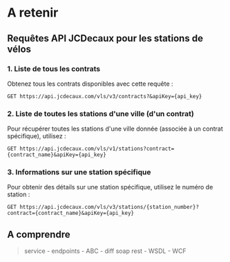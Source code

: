 # A retenir 

## Requêtes API JCDecaux pour les stations de vélos

### 1. Liste de tous les contrats

Obtenez tous les contrats disponibles avec cette requête :

```http
GET https://api.jcdecaux.com/vls/v3/contracts?&apiKey={api_key}
```

### 2. Liste de toutes les stations d'une ville (d'un contrat)

Pour récupérer toutes les stations d'une ville donnée (associée à un contrat spécifique), utilisez :

```http
GET https://api.jcdecaux.com/vls/v1/stations?contract={contract_name}&apiKey={api_key}
```

### 3. Informations sur une station spécifique
Pour obtenir des détails sur une station spécifique, utilisez le numéro de station :

```http
GET https://api.jcdecaux.com/vls/v3/stations/{station_number}?contract={contract_name}&apiKey={api_key}

```

## A comprendre 

> service - endpoints - ABC - diff soap rest - WSDL - WCF 